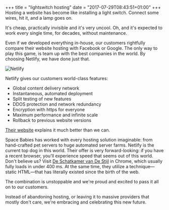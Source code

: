 +++
title = "lightswitch hosting"
date = "2017-07-29T08:43:51+01:00"
+++
Hosting a website has become like installing a light switch. Connect some wires, hit it, and a lamp goes on.
<!--more-->

It's cheap, practically invisible and it's very uncool. Oh, and it's expected to work every single time, for decades, without maintenance.

Even if we developed everything in-house, our customers rightfully compare their website hosting with Facebook or Google. The only way to play this game, is team up with the best companies in the world. By choosing Netlify, we have done just that.

![Netlify][1]

Netlify gives our customers world-class features:

* Global content delivery network
* Instantaneous, automated deployment
* Split testing of new features
* DDOS protection and network redundancy
* Encryption with https for everyone
* Maximum performance and infinite scale
* Rollback to previous website versions

[Their website](https://www.netlify.com/features/) explains it much better than we can.

Space Babies has worked with every hosting solution imaginable: from hand-crafted pet servers to huge automated server farms. Netlify is the current top dog in this world. Their offer is very forward-looking: if you have a recent browser, you'll experience speed that seems out of this world. Don't believe us? Visit [De Schatkamer van De Stijl](https://www.deschatkamervandestijl.nl/) in Chrome, which usually fully loads in under 400 ms. At the same time, they utilize a technique—static HTML—that has literally existed since the birth of the web.

The combination is unstoppable and we're proud and excited to pass it all on to our customers.

Instead of abandoning hosting, or leaving it to massive providers that mostly don't care, we're embracing and celebrating this new future.

[1]: /img/portfolio/netlify.jpg
